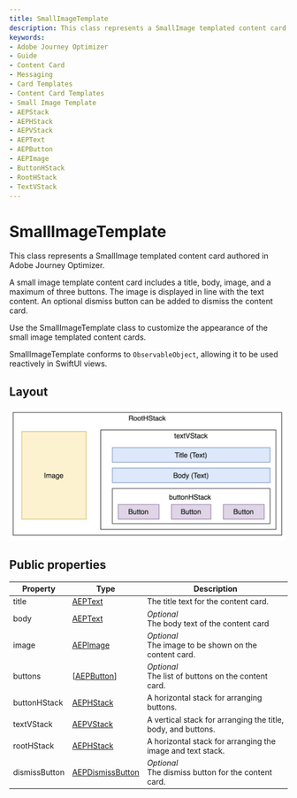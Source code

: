 ```yaml
---
title: SmallImageTemplate
description: This class represents a SmallImage templated content card authored in Adobe Journey Optimizer.
keywords:
- Adobe Journey Optimizer
- Guide
- Content Card
- Messaging
- Card Templates
- Content Card Templates
- Small Image Template
- AEPStack
- AEPHStack
- AEPVStack
- AEPText
- AEPButton
- AEPImage
- ButtonHStack
- RootHStack
- TextVStack
---
```


# SmallImageTemplate

 This class represents a SmallImage templated content card authored in Adobe Journey Optimizer.

 A small image template content card includes a title, body, image, and a maximum of three buttons. The image is displayed in line with the text content. An optional dismiss button can be added to dismiss the content card.

 Use the SmallImageTemplate class to customize the appearance of the small image templated content cards.

 SmallImageTemplate conforms to `ObservableObject`, allowing it to be used reactively in SwiftUI views.

## Layout

<img src="../../assets/iOS/smallimagetemplate-layout.png" width="500"/>

## Public properties

| Property      | Type                                           | Description                                                  |
| ------------- | ---------------------------------------------- | ------------------------------------------------------------ |
| title         | [AEPText](../ui-elements/aeptext.md)            | The title text for the content card.                         |
| body          | [AEPText](../ui-elements/aeptext.md)            | *Optional*<br/>The body text of the content card                 |
| image         | [AEPImage](../ui-elements/aepimage.md)          | *Optional*<br/>The image to be shown on the content card.     |
| buttons       | [[AEPButton](../ui-elements/aepbutton.md)]      | *Optional*<br/>The list of buttons on the content card.       |
| buttonHStack  | [AEPHStack](../ui-elements/aepstack.md#aephstack)         | A horizontal stack for arranging buttons.                    |
| textVStack    | [AEPVStack](../ui-elements/aepstack.md#aepvstack)         | A vertical stack for arranging the title, body, and buttons. |
| rootHStack    | [AEPHStack](../ui-elements/aepstack.md#aephstack)         | A horizontal stack for arranging the image and text stack.   |
| dismissButton | [AEPDismissButton](../ui-elements/aepdismissbutton.md) | *Optional*<br/>The dismiss button for the content card.       |
